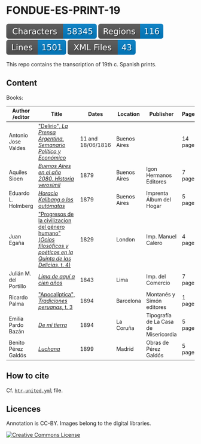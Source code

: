 # FONDUE-ES-PRINT-19

![characters badge](badges/characters.svg) ![regions badge](badges/regions.svg) ![lines badge](badges/lines.svg) ![files badge](badges/files.svg)

This repo contains the transcription of 19th c. Spanish prints.

## Content

Books:

| Author /editor         | Title                                                          | Dates | Location          | Publisher | Pages    | Transcription     |
|------------------------|----------------------------------------------------------------|-------|-------------------|-----------|----------|-------------------|
| Antonio Jose Valdes    | ["Delirio", _La Prensa Argentina. Semanario Político y Económico_](https://catalogo.bn.gov.ar/F/?func=direct&doc_number=001197833)                                                     | 11 and 18/06/1816  | Buenos Aires      | | 14 pages | C. Carrasco Luján |
| Aquiles Sioen          | [_Buenos Aires en el año 2080. Historia verosímil_](https://books.google.ch/books?id=9VARAQAAIAAJ) | 1879  | Buenos Aires      | Igon Hermanos Editores | 7 pages  | C. Carrasco Luján |
| Eduardo L. Holmberg    | [_Horacio Kalibang o los autómatas_](https://commons.wikimedia.org/wiki/File:Horacio_Kalibang_o_Los_automatas_-_Eduardo_L._Holmberg.pdf) | 1879  | Buenos Aires      | Imprenta Álbum del Hogar | 5 pages  | C. Carrasco Luján |
| Juan Egaña             | ["Progresos de la civilizacion del género humano" (_Ocios filosóficos y poéticos en la Quinta de las Delicias_, t. 4)](https://www.memoriachilena.gob.cl/602/w3-article-9715.html)  | 1829  | London            | Imp. Manuel Calero | 4 pages  | C. Carrasco Luján |
| Julián M. del Portillo | [_Lima de aquí a cien años_](https://repositorio.pucp.edu.pe/index/handle/123456789/172882)                                     | 1843  | Lima              | Imp. del Comercio | 7 pages  | C. Carrasco Luján |
| Ricardo Palma          | ["Apocalíptica", _Tradiciones peruanas_, t. 3](https://babel.hathitrust.org/cgi/pt?id=inu.30000118513872)                                                | 1894   | Barcelona              | Montanés y Simón editores | 1 page   | C. Carrasco Luján |
| Emilia Pardo Bazán   | [_De mi tierra_](https://biblioteca.galiciana.gal/es/consulta/registro.do?id=5991)                                                | 1894   | La Coruña              | Tipografía de La Casa de Misericordia | 5 pages   | S. Gabay |
| Benito Pérez Galdós | [_Luchana_](http://hdl.handle.net/10357/47469)                                                | 1899   | Madrid              | Obras de Pérez Galdós | 5 pages   | S. Gabay |


## How to cite

Cf. [`htr-united.yml`](https://github.com/FoNDUE-HTR/FONDUE-ES-PRINT-19/blob/main/htr-united.yml) file.

## Licences
Annotation is CC-BY. Images belong to the digital libraries.

<a rel="license" href="https://creativecommons.org/licenses/by/2.0"><img alt="Creative Commons License" style="border-width:0" src="https://i.creativecommons.org/l/by/2.0/88x31.png" /></a><br />